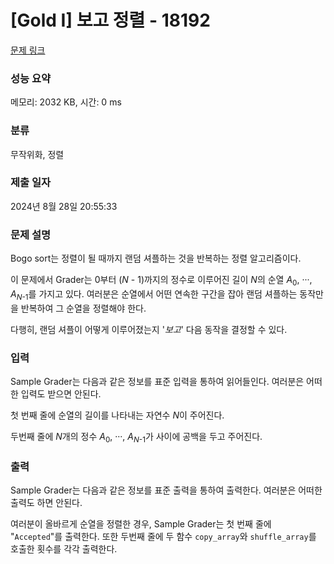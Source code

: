 # [Gold I] 보고 정렬 - 18192 

[문제 링크](https://www.acmicpc.net/problem/18192) 

### 성능 요약

메모리: 2032 KB, 시간: 0 ms

### 분류

무작위화, 정렬

### 제출 일자

2024년 8월 28일 20:55:33

### 문제 설명

<p>Bogo sort는 정렬이 될 때까지 랜덤 셔플하는 것을 반복하는 정렬 알고리즘이다.</p>

<p>이 문제에서 Grader는 0부터 (<em>N</em> - 1)까지의 정수로 이루어진 길이 <em>N</em>의 순열 <em>A</em><sub>0</sub>, ···, <em>A</em><sub><em>N</em>-1</sub>를 가지고 있다. 여러분은 순열에서 어떤 연속한 구간을 잡아 랜덤 셔플하는 동작만을 반복하여 그 순열을 정렬해야 한다.</p>

<p>다행히, 랜덤 셔플이 어떻게 이루어졌는지 '<em>보고</em>' 다음 동작을 결정할 수 있다.</p>

### 입력 

 <p>Sample Grader는 다음과 같은 정보를 표준 입력을 통하여 읽어들인다. 여러분은 어떠한 입력도 받으면 안된다.</p>

<p>첫 번째 줄에 순열의 길이를 나타내는 자연수 <em>N</em>이 주어진다.</p>

<p>두번째 줄에 <em>N</em>개의 정수 <em>A</em><sub>0</sub>, ···, <em>A</em><sub><em>N</em>-1</sub>가 사이에 공백을 두고 주어진다.</p>

### 출력 

 <p>Sample Grader는 다음과 같은 정보를 표준 출력을 통하여 출력한다. 여러분은 어떠한 출력도 하면 안된다.</p>

<p>여러분이 올바르게 순열을 정렬한 경우, Sample Grader는 첫 번째 줄에 "<code>Accepted</code>"를 출력한다. 또한 두번째 줄에 두 함수 <code>copy_array</code>와 <code>shuffle_array</code>를 호출한 횟수를 각각 출력한다.</p>

